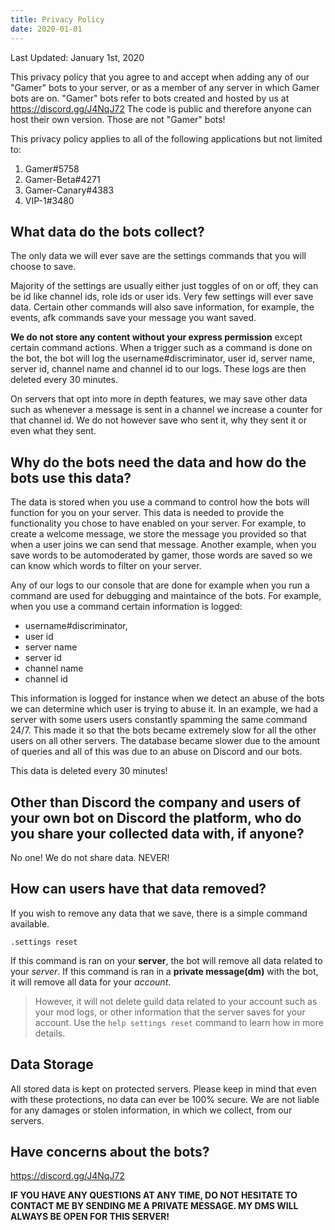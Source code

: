 ```yaml
---
title: Privacy Policy
date: 2020-01-01
---
```


Last Updated: January 1st, 2020

This privacy policy that you agree to and accept when adding any of our "Gamer" bots to your server, or as a member of any server in which Gamer bots are on. "Gamer" bots refer to bots created and hosted by us at https://discord.gg/J4NqJ72 The code is public and therefore anyone can host their own version. Those are not "Gamer" bots!

This privacy policy applies to all of the following applications but not limited to:

1. Gamer#5758
2. Gamer-Beta#4271
3. Gamer-Canary#4383
4. VIP-1#3480

## What data do the bots collect?

The only data we will ever save are the settings commands that you will choose to save.

Majority of the settings are usually either just toggles of on or off, they can be id like channel ids, role ids or user ids. Very few settings will ever save data. Certain other commands will also save information, for example, the events, afk commands save your message you want saved.

**We do not store any content without your express permission** except certain command actions. When a trigger such as a command is done on the bot, the bot will log the username#discriminator, user id, server name, server id, channel name and channel id to our logs. These logs are then deleted every 30 minutes.

On servers that opt into more in depth features, we may save other data such as whenever a message is sent in a channel we increase a counter for that channel id. We do not however save who sent it, why they sent it or even what they sent.

## Why do the bots need the data and how do the bots use this data?

The data is stored when you use a command to control how the bots will function for you on your server. This data is needed to provide the functionality you chose to have enabled on your server. For example, to create a welcome message, we store the message you provided so that when a user joins we can send that message. Another example, when you save words to be automoderated by gamer, those words are saved so we can know which words to filter on your server.

Any of our logs to our console that are done for example when you run a command are used for debugging and maintaince of the bots. For example, when you use a command certain information is logged:

- username#discriminator, 
- user id
- server name
- server id
- channel name
- channel id

This information is logged for instance when we detect an abuse of the bots we can determine which user is trying to abuse it. In an example, we had a server with some users users constantly spamming the same command 24/7. This made it so that the bots became extremely slow for all the other users on all other servers. The database became slower due to the amount of queries and all of this was due to an abuse on Discord and our bots. 

This data is deleted every 30 minutes!

## Other than Discord the company and users of your own bot on Discord the platform, who do you share your collected data with, if anyone?

No one! We do not share data. NEVER!

## How can users have that data removed?

If you wish to remove any data that we save, there is a simple command available.

`.settings reset`

If this command is ran on your **server**, the bot will remove all data related to your *server*. 
If this command is ran in a **private message(dm)** with the bot, it will remove all data for your *account*. 

> However, it will not delete guild data related to your account such as your mod logs, or other information that the server saves for your account. Use the `help settings reset` command to learn how in more details.

## Data Storage

All stored data is kept on protected servers. Please keep in mind that even with these protections, no data can ever be 100% secure. We are not liable for any damages or stolen information, in which we collect, from our servers.

## Have concerns about the bots?

https://discord.gg/J4NqJ72

**IF YOU HAVE ANY QUESTIONS AT ANY TIME, DO NOT HESITATE TO CONTACT ME BY SENDING ME A PRIVATE MESSAGE. MY DMS WILL ALWAYS BE OPEN FOR THIS SERVER!**
